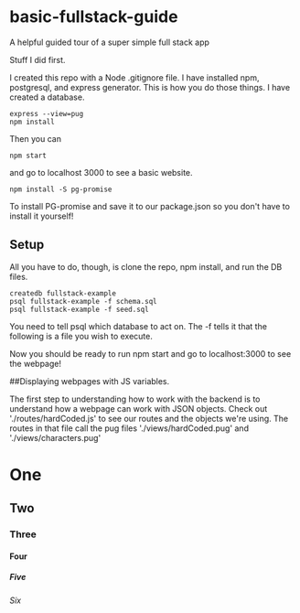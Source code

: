 # basic-fullstack-guide
A helpful guided tour of a super simple full stack app

Stuff I did first.

I created this repo with a Node .gitignore file.  I have installed npm, postgresql, and express generator.  This is how you do those things.  I have created a database.
```
express --view=pug
npm install
```

Then you can 
```
npm start
```
and go to localhost 3000 to see a basic website.

```
npm install -S pg-promise
``` 
To install PG-promise and save it to our package.json so you don't have to install it yourself!

## Setup

All you  have to do, though, is clone the repo, npm install, and run the DB files.

```
createdb fullstack-example
psql fullstack-example -f schema.sql
psql fullstack-example -f seed.sql
```
You need to tell psql which database to act on.  The -f tells it that the following is a file you wish to execute.

Now you should be ready to run npm start and go to localhost:3000 to see the webpage!

##Displaying webpages with JS variables.

The first step to understanding how to work with the backend is to understand how a webpage can work with JSON objects.  Check out './routes/hardCoded.js' to see our routes and the objects we're using.  The routes in that file call the pug files './views/hardCoded.pug' and './views/characters.pug'

# One
## Two
### Three
#### Four
##### Five
###### Six
